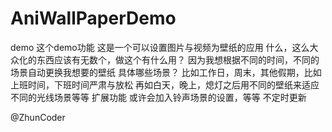 # AniWallPaperDemo
demo
这个demo功能
  这是一个可以设置图片与视频为壁纸的应用
什么，这么大众化的东西应该有无数个，做这个有什么用？
  因为我想根据不同的时间，不同的场景自动更换我想要的壁纸
具体哪些场景？
  比如工作日，周末，其他假期，比如上班时间，下班时间严肃与放松 再如白天，晚上，熄灯之后用不同的壁纸来适应不同的光线场景等等
扩展功能
  或许会加入铃声场景的设置，等等
 不定时更新
 
 @ZhunCoder
